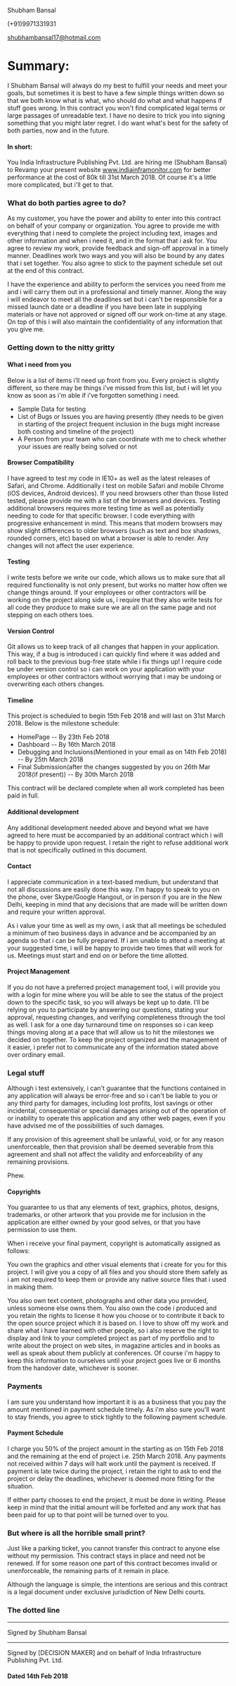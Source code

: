 Shubham Bansal

(+91)9971331931

shubhambansal17@hotmail.com

# Summary:

I Shubham Bansal will always do my best to fulfill your needs and meet your goals, but sometimes it is best to have a few simple things written down so that we both know what is what, who should do what and what happens if stuff goes wrong. In this contract you won't find complicated legal terms or large passages of unreadable text. I have no desire to trick you into signing something that you might later regret. I do want what's best for the safety of both parties, now and in the future.

#### In short:

You India Infrastructure Publishing Pvt. Ltd. are hiring me (Shubham Bansal) to Revamp your present website www.indiainframonitor.com for better performance at the cost of 80k till 31st March 2018. Of course it's a little more complicated, but i'll get to that.

### What do both parties agree to do?

As my customer, you have the power and ability to enter into this contract on behalf of your company or organization. You agree to provide me with everything that i need to complete the project including text, images and other information and when i need it, and in the format that i ask for. You agree to review my work, provide feedback and sign-off approval in a timely manner. Deadlines work two ways and you will also be bound by any dates that i set together. You also agree to stick to the payment schedule set out at the end of this contract.

I have the experience and ability to perform the services you need from me and i will carry them out in a professional and timely manner. Along the way i will endeavor to meet all the deadlines set but i can't be responsible for a missed launch date or a deadline if you have been late in supplying materials or have not approved or signed off our work on-time at any stage. On top of this i will also maintain the confidentiality of any information that you give me.

### Getting down to the nitty gritty

#### What i need from you

Below is a list of items i’ll need up front from you. Every project is slightly different, so there may be things i’ve missed from this list, but i will let you know as soon as i'm able if i've forgotten something i need.

* Sample Data for testing
* List of Bugs or Issues you are having presently (they needs to be given in starting of the project frequent inclusion in the bugs might increase both costing and timeline of the project)
* A Person from your team who can coordinate with me to check whether your issues are really being solved or not

#### Browser Compatibility
I have agreed to test my code in IE10+ as well as the latest releases of Safari, and Chrome. Additionally i test on mobile Safari and mobile Chrome (iOS devices, Android devices). If you need browsers other than those listed tested, please provide me with a list of the browsers and devices. Testing additional browsers requires more testing time as well as potentially needing to code for that specific browser.
I code everything with progressive enhancement in mind. This means that modern browsers may show slight differences to older browsers (such as text and box shadows, rounded corners, etc) based on what a browser is able to render. Any changes will not affect the user experience.

#### Testing
I write tests before we write our code, which allows us to make sure that all required functionality is not only present, but works no matter how often we change things around. If your employees or other contractors will be working on the project along side us, i require that they also write tests for all code they produce to make sure we are all on the same page and not stepping on each others toes.

#### Version Control
Git allows us to keep track of all changes that happen in your application. This way, if a bug is introduced i can quickly find where it was added and roll back to the previous bug-free state while i fix things up! I require code be under version control so i can work on your application with your employees or other contractors without worrying that i may be undoing or overwriting each others changes.

#### Timeline
This project is scheduled to begin 15th Feb 2018 and will last on 31st March 2018.
Below is the milestone schedule:

* HomePage -- By 23th Feb 2018
* Dashboard  -- By 16th March 2018
* Debugging and Inclusions(Mentioned in your email as on 14th Feb 2018) -- By 25th March 2018
* Final Submission(after the changes suggested by you on 26th Mar 2018(if present)) -- By 30th March 2018

This contract will be declared complete when all work completed has been paid in full.

#### Additional development
Any additional development needed above and beyond what we have agreed to here must be accompanied by an additional contract which i will be happy to provide upon request. I retain the right to refuse additional work that is not specifically outlined in this document.

#### Contact
I appreciate communication in a text-based medium, but understand that not all discussions are easily done this way. I'm happy to speak to you on the phone, over Skype/Google Hangout, or in person if you are in the New Delhi, keeping in mind that any decisions that are made will be written down and require your written approval.

As i value your time as well as my own, i ask that all meetings be scheduled a minimum of two business days in advance and be accompanied by an agenda so that i can be fully prepared. If i am unable to attend a meeting at your suggested time, i will be happy to provide two times that will work for us. Meetings must start and end on or before the time allotted.

#### Project Management
If you do not have a preferred project management tool, i will provide you with a login for mine where you will be able to see the status of the project down to the specific task, so you will always be kept up to date. I’ll be relying on you to participate by answering our questions, stating your approval, requesting changes, and verifying completeness through the tool as well. I ask for a one day turnaround time on responses so i can keep things moving along at a pace that will allow us to hit the milestones we decided on together. 
To keep the project organized and the management of it easier, i prefer not to communicate any of the information stated above over ordinary email.

### Legal stuff

Although i test extensively, i can't guarantee that the functions contained in any application will always be error-free and so i can't be liable to you or any third party for damages, including lost profits, lost savings or other incidental, consequential or special damages arising out of the operation of or inability to operate this application and any other web pages, even if you have advised me of the possibilities of such damages.

If any provision of this agreement shall be unlawful, void, or for any reason unenforceable, then that provision shall be deemed severable from this agreement and shall not affect the validity and enforceability of any remaining provisions.

Phew.

#### Copyrights

You guarantee to us that any elements of text, graphics, photos, designs, trademarks, or other artwork that you provide me for inclusion in the application are either owned by your good selves, or that you have permission to use them.

When i receive your final payment, copyright is automatically assigned as follows:

You own the graphics and other visual elements that i create for you for this project. I will give you a copy of all files and you should store them safely as i am not required to keep them or provide any native source files that i used in making them.

You also own text content, photographs and other data you provided, unless someone else owns them. You also own the code i produced and you retain the rights to license it how you choose or to contribute it back to the open source project which it is based on.
I love to show off my work and share what i have learned with other people, so i also reserve the right to display and link to your completed project as part of my portfolio and to write about the project on web sites, in magazine articles and in books as well as speak about them publicly at conferences. Of course i'm happy to keep this information to ourselves until your project goes live or 6 months from the handover date, whichever is sooner.

### Payments

I am sure you understand how important it is as a business that you pay the amount mentioned in payment schedule timely. As i'm also sure you'll want to stay friends, you agree to stick tightly to the following payment schedule.

#### Payment Schedule

I charge you 50% of the project amount in the starting as on 15th Feb 2018 and the remaining at the end of project i.e. 25th March 2018.
Any payments not received within 7 days will halt work until the payment is received. If payment is late twice during the project, i retain the right to ask to end the project or delay the deadlines, whichever is deemed more fitting for the situation.

If either party chooses to end the project, it must be done in writing. Please keep in mind that the initial amount will be forfeited and any work that has been paid for up to that point will be turned over to you.

### But where is all the horrible small print?

Just like a parking ticket, you cannot transfer this contract to anyone else without my permission. This contract stays in place and need not be renewed. If for some reason one part of this contract becomes invalid or unenforceable, the remaining parts of it remain in place.

Although the language is simple, the intentions are serious and this contract is a legal document under exclusive jurisdiction of New Delhi courts.

### The dotted line


__________________________________________________
Signed by Shubham Bansal


__________________________________________________
Signed by [DECISION MAKER] and on behalf of India Infrastructure Publishing Pvt. Ltd.


#### Dated 14th Feb 2018
